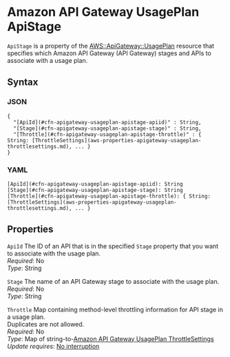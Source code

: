 # Amazon API Gateway UsagePlan ApiStage<a name="aws-properties-apigateway-usageplan-apistage"></a>

`ApiStage` is a property of the [AWS::ApiGateway::UsagePlan](aws-resource-apigateway-usageplan.md) resource that specifies which Amazon API Gateway \(API Gateway\) stages and APIs to associate with a usage plan\.

## Syntax<a name="aws-properties-apigateway-usageplan-apistage-syntax"></a>

### JSON<a name="aws-properties-apigateway-usageplan-apistage-syntax.json"></a>

```
{
  "[ApiId](#cfn-apigateway-usageplan-apistage-apiid)" : String,
  "[Stage](#cfn-apigateway-usageplan-apistage-stage)" : String,
  "[Throttle](#cfn-apigateway-usageplan-apistage-throttle)" : { String: [ThrottleSettings](aws-properties-apigateway-usageplan-throttlesettings.md), ... }
}
```

### YAML<a name="aws-properties-apigateway-usageplan-apistage-syntax.yaml"></a>

```
[ApiId](#cfn-apigateway-usageplan-apistage-apiid): String
[Stage](#cfn-apigateway-usageplan-apistage-stage): String
[Throttle](#cfn-apigateway-usageplan-apistage-throttle): { String: [ThrottleSettings](aws-properties-apigateway-usageplan-throttlesettings.md), ... }
```

## Properties<a name="aws-properties-apigateway-usageplan-apistage-properties"></a>

`ApiId`  <a name="cfn-apigateway-usageplan-apistage-apiid"></a>
The ID of an API that is in the specified `Stage` property that you want to associate with the usage plan\.  
*Required*: No  
*Type*: String

`Stage`  <a name="cfn-apigateway-usageplan-apistage-stage"></a>
The name of an API Gateway stage to associate with the usage plan\.  
*Required*: No  
*Type*: String

`Throttle`  <a name="cfn-apigateway-usageplan-apistage-throttle"></a>
Map containing method\-level throttling information for API stage in a usage plan\.  
Duplicates are not allowed\.  
*Required*: No  
*Type*: Map of string\-to\-[Amazon API Gateway UsagePlan ThrottleSettings](aws-properties-apigateway-usageplan-throttlesettings.md)  
*Update requires*: [No interruption](using-cfn-updating-stacks-update-behaviors.md#update-no-interrupt)
